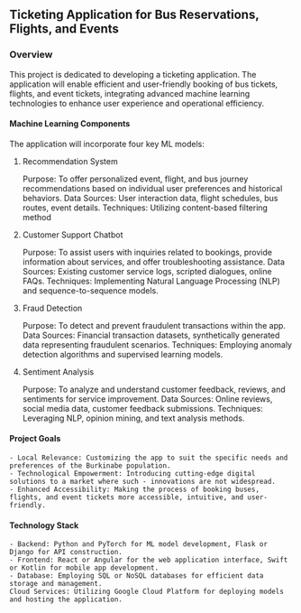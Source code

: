 ## Ticketing Application for Bus Reservations, Flights, and Events 
### Overview

This project is dedicated to developing a ticketing application. The application will enable efficient and user-friendly booking of bus tickets, flights, and event tickets, integrating advanced machine learning technologies to enhance user experience and operational efficiency.

#### Machine Learning Components

The application will incorporate four key ML models:
1. Recommendation System

    Purpose: To offer personalized event, flight, and bus journey recommendations based on individual user preferences and historical behaviors.
    Data Sources: User interaction data, flight schedules, bus routes, event details.
    Techniques: Utilizing content-based filtering method

2. Customer Support Chatbot

    Purpose: To assist users with inquiries related to bookings, provide information about services, and offer troubleshooting assistance.
    Data Sources: Existing customer service logs, scripted dialogues, online FAQs.
    Techniques: Implementing Natural Language Processing (NLP) and sequence-to-sequence models.

3. Fraud Detection

    Purpose: To detect and prevent fraudulent transactions within the app.
    Data Sources: Financial transaction datasets, synthetically generated data representing fraudulent scenarios.
    Techniques: Employing anomaly detection algorithms and supervised learning models.

4. Sentiment Analysis

    Purpose: To analyze and understand customer feedback, reviews, and sentiments for service improvement.
    Data Sources: Online reviews, social media data, customer feedback submissions.
    Techniques: Leveraging NLP, opinion mining, and text analysis methods.

#### Project Goals

    - Local Relevance: Customizing the app to suit the specific needs and preferences of the Burkinabe population.
    - Technological Empowerment: Introducing cutting-edge digital solutions to a market where such - innovations are not widespread.
    - Enhanced Accessibility: Making the process of booking buses, flights, and event tickets more accessible, intuitive, and user-friendly.

#### Technology Stack

    - Backend: Python and PyTorch for ML model development, Flask or Django for API construction.
    - Frontend: React or Angular for the web application interface, Swift or Kotlin for mobile app development.
    - Database: Employing SQL or NoSQL databases for efficient data storage and management.
    Cloud Services: Utilizing Google Cloud Platform for deploying models and hosting the application.
